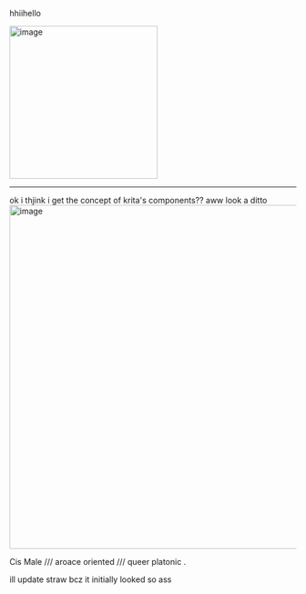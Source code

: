 hhiihello

<img width="260" height="268" alt="image" src="https://github.com/user-attachments/assets/5b7c6d9f-3cd2-42b3-be5a-13e69a79fc14" />

---------------------------------------------------------------------------
<div allign="center">
ok i thjink i get the concept of krita's components?? aww look a ditto
<div allign="center">
<img width="736" height="603" alt="image" src="https://github.com/user-attachments/assets/50e97a20-12e1-430e-9f16-5c082bdbf0ed" />



Cis Male    ///    aroace oriented    ///    queer platonic    .

<div allign="center">

ill update straw bcz it initially looked so ass




